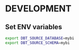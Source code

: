 # DEVELOPMENT

## Set ENV variables

```bash
export DBT_SOURCE_DATABASE=mybi
export DBT_SOURCE_SCHEMA=mybi
```